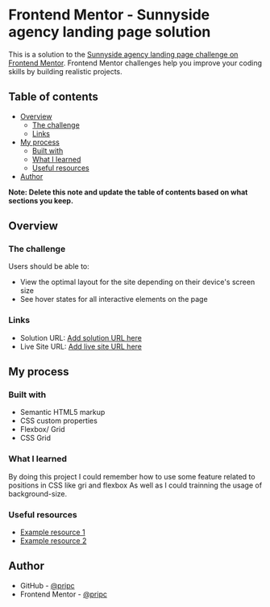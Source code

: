 # Frontend Mentor - Sunnyside agency landing page solution

This is a solution to the [Sunnyside agency landing page challenge on Frontend Mentor](https://www.frontendmentor.io/challenges/sunnyside-agency-landing-page-7yVs3B6ef). Frontend Mentor challenges help you improve your coding skills by building realistic projects.

## Table of contents

- [Overview](#overview)
  - [The challenge](#the-challenge)
  - [Links](#links)
- [My process](#my-process)
  - [Built with](#built-with)
  - [What I learned](#what-i-learned)
  - [Useful resources](#useful-resources)
- [Author](#author)


**Note: Delete this note and update the table of contents based on what sections you keep.**

## Overview

### The challenge

Users should be able to:

- View the optimal layout for the site depending on their device's screen size
- See hover states for all interactive elements on the page

### Links

- Solution URL: [Add solution URL here](https://github.com/pripc/Sunnyside-Agency-Landing-Page-Main.git)
- Live Site URL: [Add live site URL here](https://snazzy-pavlova-f78fb6.netlify.app/)

## My process

### Built with

- Semantic HTML5 markup
- CSS custom properties
- Flexbox/ Grid
- CSS Grid


### What I learned

By doing this project I could remember how to use some feature related to positions in CSS like gri and flexbox 
As well as I could trainning the usage of background-size. 


### Useful resources

- [Example resource 1](www.devmedia.com.br) 
- [Example resource 2](https://www.w3school.com)


## Author

- GitHub - [@pripc](https://github.com/pripc)
- Frontend Mentor - [@pripc](https://www.frontendmentor.io/profile/pripc)

